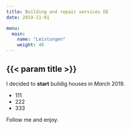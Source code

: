 ```yaml
---
title: Building and repair services DE
date: 2019-11-01

menu:
  main:
    name: "Leistungen"
    weight: 40
---
```


## {{< param title >}}

I decided to **start** buildig houses in *March* 2019.

* 111
* 222
* 333

Follow me and enjoy.